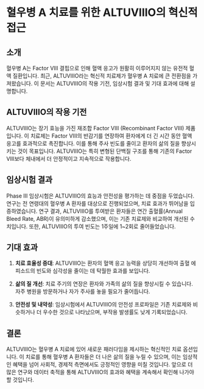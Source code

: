 # 혈우병 A 치료를 위한 ALTUVIIIO의 혁신적 접근

## 소개

혈우병 A는 Factor VIII 결핍으로 인해 혈액 응고가 원활히 이루어지지 않는 유전적 혈액 질환입니다. 최근, ALTUVIIIO라는 혁신적 치료제가 혈우병 A 치료에 큰 전환점을 가져왔습니다. 이 문서는 ALTUVIIIO의 작용 기전, 임상시험 결과 및 기대 효과에 대해 설명합니다.

## ALTUVIIIO의 작용 기전

ALTUVIIIO는 장기 효능을 가진 재조합 Factor VIII (Recombinant Factor VIII) 제품입니다. 이 치료제는 Factor VIII의 반감기를 연장하여 환자에게 더 긴 시간 동안 혈액 응고를 효과적으로 촉진합니다. 이를 통해 주사 빈도를 줄이고 환자의 삶의 질을 향상시키는 것이 목표입니다. ALTUVIIIO는 특히 변형된 단백질 구조를 통해 기존의 Factor VIII보다 체내에서 더 안정적이고 지속적으로 작용합니다.

## 임상시험 결과

Phase III 임상시험은 ALTUVIIIO의 효능과 안전성을 평가하는 데 중점을 두었습니다. 연구는 전 연령대의 혈우병 A 환자를 대상으로 진행되었으며, 치료 효과가 뛰어남을 입증하였습니다. 연구 결과, ALTUVIIIO를 투여받은 환자들은 연간 출혈률(Annual Bleed Rate, ABR)이 유의미하게 감소했으며, 이는 기존 치료제와 비교하여 개선된 수치입니다. 또한, ALTUVIIIO의 투여 빈도는 1주일에 1~2회로 줄어들었습니다.

## 기대 효과

1. **치료 효율성 증대**: ALTUVIIIO는 환자의 혈액 응고 능력을 상당히 개선하여 출혈 에피소드의 빈도와 심각성을 줄이는 데 탁월한 효과를 보입니다.

2. **삶의 질 개선**: 치료 주기의 연장은 환자와 가족의 삶의 질을 향상시킬 수 있습니다. 자주 병원을 방문하거나 자가 주사를 놓을 필요가 줄어듭니다.

3. **안전성 및 내약성**: 임상시험에서 ALTUVIIIO의 안전성 프로파일은 기존 치료제와 비슷하거나 더 우수한 것으로 나타났으며, 부작용 발생률도 낮게 기록되었습니다.

## 결론

ALTUVIIIO는 혈우병 A 치료에 있어 새로운 패러다임을 제시하는 혁신적인 치료 옵션입니다. 이 치료를 통해 혈우병 A 환자들은 더 나은 삶의 질을 누릴 수 있으며, 이는 임상적인 혜택을 넘어 사회적, 경제적 측면에서도 긍정적인 영향을 미칠 것입니다. 앞으로 더 많은 연구와 데이터 축적을 통해 ALTUVIIIO의 효과와 혜택을 계속해서 확인해 나가야 할 것입니다.